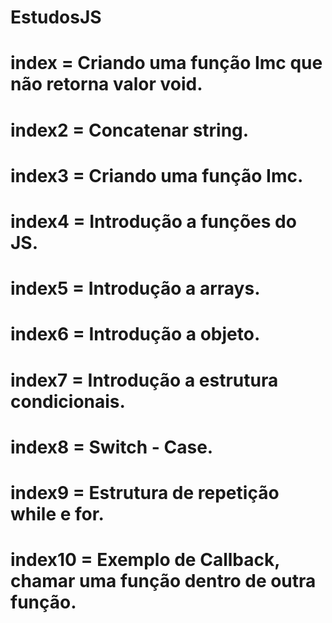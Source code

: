# EstudosJS

# index = Criando uma função Imc que não retorna valor void.

# index2 = Concatenar string.

# index3 = Criando uma função Imc.

# index4 = Introdução a funções do JS.

# index5 = Introdução a arrays.

# index6 = Introdução a objeto.

# index7 = Introdução a estrutura condicionais.

# index8 = Switch - Case.

# index9 = Estrutura de repetição while e for.

# index10 = Exemplo de Callback, chamar uma função dentro de outra função.